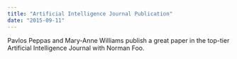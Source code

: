 ```yaml
---
title: "Artificial Intelligence Journal Publication"
date: "2015-09-11"
---
```

Pavlos Peppas and Mary-Anne Williams publish a great paper in the top-tier Artificial Intelligence Journal with Norman Foo. 